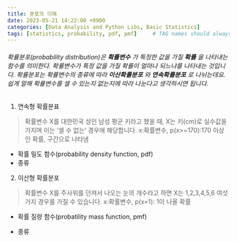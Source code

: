 ```yaml
---
title: 분포의 이해
date: 2023-05-21 14:22:00 +0900
categories: [Data Analysis and Python Libs, Basic Statistics]
tags: [statistics, probability, pdf, pmf]     # TAG names should always be lowercase
--- 
```


###### 확률분포(probability distribution)은 __확률변수__ 가 특정한 값을 가질 __확률__ 을 나타내는 함수를 의미한다. 확률변수가 특정 값을 가질 확률이 얼마나 되느냐를 나타내는 것입니다. 확률분포는 확률변수의 종류에 따라 __이산확률분포__ 와 __연속확률분포__ 로 나뉘는데요. 쉽게 말해 확률변수를 셀 수 있는지 없는지에 따라 나눈다고 생각하시면 됩니다.

1. 연속형 확률분표
>  확률변수 X를 대한민국 성인 남성 평균 키라고 했을 때, X는 키(cm)로 실수값을 가지며 이는 ‘셀 수 없는’ 경우에 해당합니다. x:확률변수, p(x>=170):170 이상인 확률, 구간으로 나타냄
   * 확률 밀도 함수(probability density function, pdf)
   * 종류

2. 이산형 확률분포
> 확률변수 X를 주사위를 던져서 나오는 눈의 개수라고 하면 X는 1,2,3,4,5,6 여섯가지 경우를 가질 수 있습니다. x:확률변수, p(x=1): 1이 나올 확률
   * 확률 질량 함수(probatility mass function, pmf)
   <!-- <img src="_posts/img/Fair_dice_probability_distribution.jpg" width="450px" height="300px" title="pmf" alt="pmf"></img><br/> -->
   * 종류

